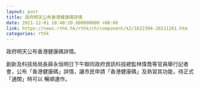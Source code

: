 ```yaml
---
layout: post
title: 政府明天公布香港健康碼詳情
date: 2021-12-01 18:40:20.000000000 +08:00
link: https://news.rthk.hk/rthk/ch/component/k2/1622304-20211201.htm
categories: rthk
---
```


政府明天公布香港健康碼詳情。

創新及科技局局長薛永恒明日下午聯同政府資訊科技總監林偉喬等官員舉行記者會，公布「香港健康碼」詳情，讓市民申請「香港健康碼」及熟習其功能，待正式「通關」時可以 暢順運作。
